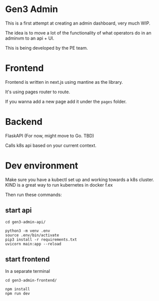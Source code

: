 # Gen3 Admin

This is a first attempt at creating an admin dashboard, very much WIP. 

The idea is to move a lot of the functionality of what operators do in an adminvm to an api + UI. 

This is being developed by the PE team. 


# Frontend 

Frontend is written in next.js using mantine as the library. 

It's using pages router to route. 

If you wanna add a new page add it under the `pages` folder. 

# Backend 

FlaskAPI (For now, might move to Go. TBD)

Calls k8s api based on your current context. 


# Dev environment

Make sure you have a kubectl set up and working towards a k8s cluster. KIND is a great way to run kubernetes in docker f.ex

Then run these commands:

## start api
```
cd gen3-admin-api/

python3 -m venv .env
source .env/bin/activate
pip3 install -r requirements.txt
uvicorn main:app --reload
```

## start frontend

In a separate terminal 
```
cd gen3-admin-frontend/

npm install
npm run dev
```